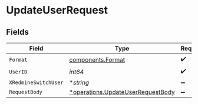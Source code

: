 # UpdateUserRequest


## Fields

| Field                                                                                 | Type                                                                                  | Required                                                                              | Description                                                                           | Example                                                                               |
| ------------------------------------------------------------------------------------- | ------------------------------------------------------------------------------------- | ------------------------------------------------------------------------------------- | ------------------------------------------------------------------------------------- | ------------------------------------------------------------------------------------- |
| `Format`                                                                              | [components.Format](../../models/components/format.md)                                | :heavy_check_mark:                                                                    | N/A                                                                                   |                                                                                       |
| `UserID`                                                                              | *int64*                                                                               | :heavy_check_mark:                                                                    | N/A                                                                                   |                                                                                       |
| `XRedmineSwitchUser`                                                                  | **string*                                                                             | :heavy_minus_sign:                                                                    | N/A                                                                                   | jsmith                                                                                |
| `RequestBody`                                                                         | [*operations.UpdateUserRequestBody](../../models/operations/updateuserrequestbody.md) | :heavy_minus_sign:                                                                    | N/A                                                                                   |                                                                                       |